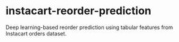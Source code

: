 # instacart-reorder-prediction
Deep learning-based reorder prediction using tabular features from Instacart orders dataset.
